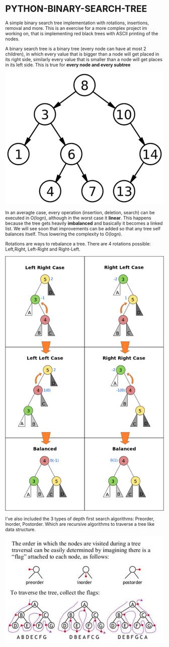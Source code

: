 # PYTHON-BINARY-SEARCH-TREE
A simple binary search tree implementation with rotations, insertions, removal and more.
This is an exercise for a more complex project im working on, that is implementing red black trees with ASCII printing of the nodes.

A binary search tree is a binary tree (every node can have at most 2 children), in which every value that is bigger than a node will get placed in its right side, similarly every value that is smaller than a node will get places in its left side. This is true for **every node and every subtree**


![](https://github.com/FezFamiliar/PYTHON-BINARY-SEARCH-TREE/blob/master/bst.png)

In an averagte case, every operation (insertion, deletion, search) can be executed in O(logn), although in the worst case it **linear**.
This happens because the tree gets heavily **imbalanced** and basically it becomes a linked list. We will see soon that improvements can be added so that any tree self balances itself. Thus lowering the complexity to O(logn).



Rotations are ways to rebalance a tree. There are 4 rotations possible: Left,Right, Left-Right and Right-Left.



![](https://github.com/FezFamiliar/PYTHON-BINARY-SEARCH-TREE/blob/master/balance.png)



I've also included the 3 types of depth first search algorithms: Preorder, Inorder, Postorder. Which are recursive algorithms to traverse a tree like data structure.



![](https://github.com/FezFamiliar/PYTHON-BINARY-SEARCH-TREE/blob/master/traversal.png)

